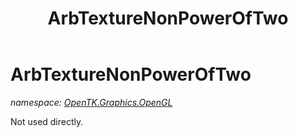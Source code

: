 ﻿---
title: ArbTextureNonPowerOfTwo
---

# ArbTextureNonPowerOfTwo
_namespace: [OpenTK.Graphics.OpenGL](N-OpenTK.Graphics.OpenGL.html)_

Not used directly.




